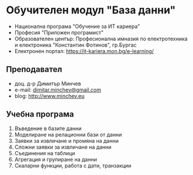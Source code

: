 # Обучителен модул "База данни"
- Национална програма "Обучение за ИТ кариера"
- Професия "Приложен програмист" 
- Образователен център: Професионална имназия по електротехника и електроника "Константин Фотинов", гр.Бургас  
- Електронен портал: https://it-kariera.mon.bg/e-learning/

## Преподавател
- доц. д-р Димитър Минчев
- e-mail: dimitar.minchev@gmail.com 
- blog: http://www.minchev.eu

## Учебна програма
1. Въведение в базите данни
2. Моделиране на релационни бази от данни	
3. Заявки за извличане и промяна на данни	
4. Сложни заявки за извличане на данни 
5. Съединения на таблици
6. Агрегация и групиране на данни
7. Скаларни функции, работа с дати, транзакции
